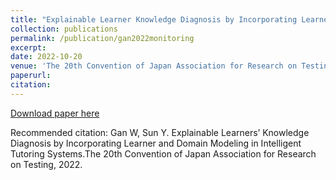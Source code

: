 ```yaml
---
title: "Explainable Learner Knowledge Diagnosis by Incorporating Learner and Domain Modeling in Intelligent Tutoring Systems"
collection: publications
permalink: /publication/gan2022monitoring
excerpt: 
date: 2022-10-20
venue: 'The 20th Convention of Japan Association for Research on Testing, 2022'
paperurl: 
citation: 
---
```


[Download paper here](https://www.researchgate.net/publication/363049929_Explainable_Learners'_Knowledge_Diagnosis_by_Incorporating_Learner_and_Domain_Modeling_in_Intelligent_Tutoring_Systems)

Recommended citation: Gan W, Sun Y. Explainable Learners’ Knowledge Diagnosis by Incorporating Learner and Domain Modeling in Intelligent Tutoring Systems.The 20th Convention of Japan Association for Research on Testing, 2022.
